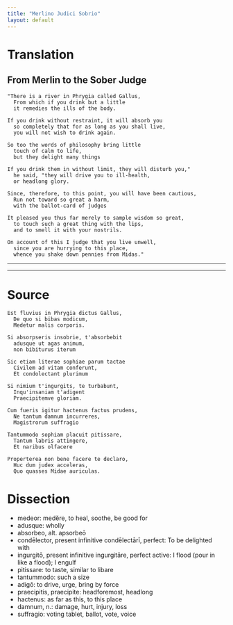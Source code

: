 ```yaml
---
title: "Merlino Judici Sobrio"
layout: default
---
```


# Translation

## From Merlin to the Sober Judge

    "There is a river in Phrygia called Gallus,
      From which if you drink but a little
      it remedies the ills of the body.

    If you drink without restraint, it will absorb you
      so completely that for as long as you shall live,
      you will not wish to drink again.

    So too the words of philosophy bring little
      touch of calm to life,
      but they delight many things

    If you drink them in without limit, they will disturb you,"
      he said, "they will drive you to ill-health,
      or headlong glory.

    Since, therefore, to this point, you will have been cautious,
      Run not toward so great a harm,
      with the ballot-card of judges

    It pleased you thus far merely to sample wisdom so great,
      to touch such a great thing with the lips,
      and to smell it with your nostrils.
    
    On account of this I judge that you live unwell,
      since you are hurrying to this place,
      whence you shake down pennies from Midas."



----
----

# Source

    Est fluvius in Phrygia dictus Gallus,
      De quo si bibas modicum,
      Medetur malis corporis.

    Si absorpseris insobrie, t'absorbebit
      adusque ut agas animum,
      non bibiturus iterum

    Sic etiam literae sophiae parum tactae
      Civilem ad vitam conferunt,
      Et condolectant plurimum

    Si nimium t'ingurgits, te turbabunt,
      Inqu'insaniam t'adigent
      Praecipitemve gloriam.

    Cum fueris igitur hactenus factus prudens,
      Ne tantum damnum incurreres,
      Magistrorum suffragio

    Tantummodo sophiam placuit pitissare,
      Tantum labris attingere,
      Et naribus olfacere

    Properterea non bene facere te declaro,
      Huc dum judex acceleras,
      Quo quasses Midae auriculas.

# Dissection

* medeor:  medĕre, to heal, soothe, be good for
* adusque:  wholly
* absorbeo, alt. apsorbeō
* condēlector, present infinitive condēlectārī, perfect: To be delighted with
* ingurgitō, present infinitive ingurgitāre, perfect active: I flood (pour in like a flood); I engulf
* pitissare:  to taste, similar to libare
* tantummodo:  such a size
* adigō:  to drive, urge, bring by force
* praecipitis, praecipite: headforemost, headlong
* hactenus:  as far as this, to this place
* damnum, n.:  damage, hurt, injury, loss
* suffragio:  voting tablet, ballot, vote, voice
